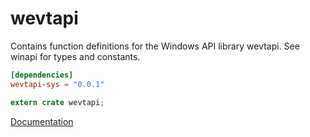 # wevtapi #
Contains function definitions for the Windows API library wevtapi. See winapi for types and constants.

```toml
[dependencies]
wevtapi-sys = "0.0.1"
```

```rust
extern crate wevtapi;
```

[Documentation](https://retep998.github.io/doc/wevtapi/)
